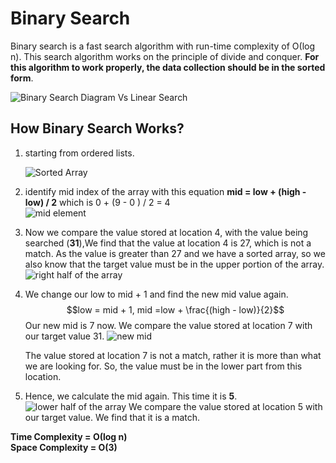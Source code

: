 # Binary Search

Binary search is a fast search algorithm with run-time complexity of Ο(log n). This search algorithm works on the principle of divide and conquer. __For this algorithm to work properly, the data collection should be in the sorted form__.

 ![Binary Search Diagram Vs Linear Search](https://1.bp.blogspot.com/-jGW8UBLleiY/WGCT2LxyujI/AAAAAAAAAlY/rflq-QF5hFQOQFw-fzVHCLtfW7-zC_L6ACK4B/s640/binary-and-linear-search-animations.gif)

## How Binary Search Works?

1. starting from ordered lists.

    ![Sorted Array](https://www.tutorialspoint.com/data_structures_algorithms/images/binary_search_0.jpg)

2. identify mid index of the array with this equation __mid = low + (high - low) / 2__
 which is 0 + (9 - 0 ) / 2 = 4  
    ![mid element](https://www.tutorialspoint.com/data_structures_algorithms/images/binary_search_1.jpg)

3. Now we compare the value stored at location 4, with the value being searched (__31__),We find that the value at location 4 is 27, which is not a match. As the value is greater than 27 and we have a sorted array, so we also know that the target value must be in the upper portion of the array.
    ![right half of the array](https://www.tutorialspoint.com/data_structures_algorithms/images/binary_search_2.jpg)

4. We change our low to mid + 1 and find the new mid value again.
$$low = mid + 1, mid =low + \frac{(high - low)}{2}$$
 Our new mid is 7 now. We compare the value stored at location 7 with our target value 31.
    ![new mid](https://www.tutorialspoint.com/data_structures_algorithms/images/binary_search_3.jpg)

    The value stored at location 7 is not a match, rather it is more than what we are looking for. So, the value must be in the lower part from this location.

5. Hence, we calculate the mid again. This time it is __5__.
    ![lower half of the array](https://www.tutorialspoint.com/data_structures_algorithms/images/binary_search_5.jpg)
    We compare the value stored at location 5 with our target value. We find that it is a match.

__Time Complexity = Ο(log n)__  
__Space Complexity = O(3)__
